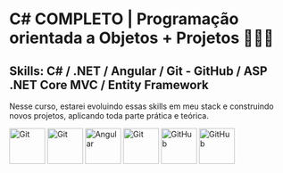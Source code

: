 # C# COMPLETO | Programação orientada a Objetos + Projetos 👨🏻‍💻
## Skills: C# / .NET / Angular / Git - GitHub / ASP .NET Core MVC / Entity Framework
Nesse curso, estarei evoluindo essas skills em meu stack e construindo novos projetos, aplicando toda parte prática e teórica.

<div>
<img align="center" alt="Git" height="64" width="64" src="https://dannymcgee.gallerycdn.vsassets.io/extensions/dannymcgee/csharp-grammar-extended/1.1.1/1576121453694/Microsoft.VisualStudio.Services.Icons.Default">
<img align="center" alt="Git" height="64" width="64" src="https://doggy8088.gallerycdn.vsassets.io/extensions/doggy8088/netcore-extension-pack/1.10.0/1700712768336/Microsoft.VisualStudio.Services.Icons.Default">
<img align="center" alt="Angular" height="64" width="64" src="https://upload.wikimedia.org/wikipedia/commons/thumb/c/cf/Angular_full_color_logo.svg/250px-Angular_full_color_logo.svg.png">
<img align="center" alt="Git" height="64" width="64" src="https://avatars.githubusercontent.com/u/18133?s=200&v=4">
<img align="center" alt="GitHub" height="64" width="64" src="https://icones.pro/wp-content/uploads/2021/06/symbole-github-violet.png">
<img align="center" alt="GitHub" height="64" width="64" src="https://encrypted-tbn0.gstatic.com/images?q=tbn:ANd9GcTKR73B1UhoxSO1mWm_Fjuk4OqxRY6Qv0tBsfwVvDvmfu2Zf5uGgcdj-RAKxtxSZfKbCHA&usqp=CAU">
</div>

